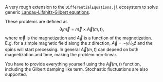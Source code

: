 A very rough extension to the `DifferentialEquations.jl` ecosystem to solve generic [Landau-Lifshitz-Gilbert equations](https://en.wikipedia.org/wiki/Landau%E2%80%93Lifshitz%E2%80%93Gilbert_equation). 

These problems are defined as
$$
\partial_t \vec{m} = \vec{m} \times \vec{A}(m,t),
$$
where $\vec{m}$ is the magnetization and $\vec{A}$ is a function of the magnetization. 
E.g. for a simple magnetic field along the $z$ direction, $\vec{A}=-\gamma H_0 \hat{z}$ and the spins will start precessing. In general $\vec{A}(m,t)$ can depend on both magnetization and time, making the problem non-linear. 

You have to provide everything yourself using the $\vec{A}(m,t)$ function, including the Gilbert damping like term. Stochastic fluctuations are also supported.